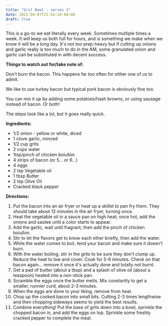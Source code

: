 ```yaml
---
title: "Grit Bowl - serves 2"
date: 2021-04-07T21:54:24-04:00
draft: true
---
```


This is a go-to we eat literally every week. Sometimes multiple times a week. It will keep us both full for hours, and is something we make when we know it will be a long day. It's not _too_ prep-heavy but if cutting up onions and garlic really is too much to do in the AM, some granulated onion and garlic can be substituted in with decent success. 

**Things to watch out for/take note of:**

Don't burn the bacon. This happens far too often for either one of us to admit. 

We like to use turkey bacon but typical pork bacon is obviously fine too.

You can mix it up by adding some potatoes/hash browns, or using sausage instead of bacon. Or both!

The steps look like a lot, but it goes really quick.

**Ingredients:**

- 1/2 onion - yellow or white, diced
- 1 clove garlic, minced
- 1/2 cup grits
- 2 cups water
- 1tsp/pinch of chicken boiullon
- 4 strips of bacon (or 5... or 6...)
- 4 eggs 
- 2 tsp Vegetable oil
- 1 tbsp Butter
- 2 tsp Olive Oil
- Cracked black pepper

**Directions:**

1. Put the bacon into an air fryer or heat up a skillet to pan fry them. They should take about 12 minutes in the air fryer, turning once.
2. Heat the vegetable oil in a sauce pan on high heat; once hot, add the onions and sautee until a color starts to appear.
3. Add the garlic, wait until fragrant, then add the pinch of chicken boiullon.
4. Stir to let the flavors get to know each other briefly, then add the water.
4. While the water comes to boil, tend your bacon and make sure it doesn't burn.
5. With the water boiling, stir in the grits to be sure they don't clump up. Reduce the heat to low and cover. Cook for 5-6 minutes. Check on that bacon again... remove it once it's actually done and totally not burnt.
6. Get a pad of butter (about a tbsp) and a splash of olive oil (about a teaspoon) heated into a non-stick pan.
7. Scramble the eggs once the butter melts. Mix constantly to get a smaller, runnier curd, about 2-3 minutes.
8. When the eggs are done to your liking, remove from heat.
9. Chop up the cooked bacon into small bits. Cutting 2-3 times lengthwise and then chopping sideways seems to yield the best results.
10. Combine everything! Put the base of grits down into a bowl, sprinkle the chopped bacon in, and add the eggs on top. Sprinkle some freshly cracked pepper to complete the meal. 

